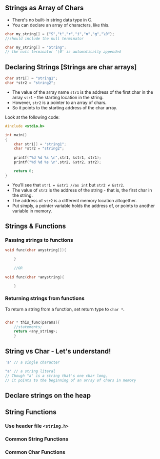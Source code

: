 ## Strings as Array of Chars
- There's no built-in string data type in C.
- You can declare an array of characters, like this.
```c
char my_string[] = {"S","t","r","i","n","g","\0"};
//should include the null terminator

char my_string[] = "String";
// the null terminator '\0' is automatically appended

```

## Declaring Strings [Strings are char arrays]
```c
char str1[] = "string1";
char *str2 = "string2";
```
- The value of the array name `str1` is the address of the first char in the array `str1` - the starting location in the string.
- However, `str2` is a pointer to an array of chars.
- So it points to the starting address of the char array.

Look at the following code:
```c
#include <stdio.h>

int main()
{
    char str1[] = "string1";
    char *str2 = "string2";
    
    printf("%d %d %s \n",str1, &str1, str1);
    printf("%d %d %s \n",str2, &str2, str2);

    return 0;
}
```
- You'll see that `str1 = &str1 //as int` but `str2 ≠ &str2`.
- The value of `str2` is the address of the string - that is, the first char in the string.
- The address of `str2` is a different memory location altogether.
- Put simply, a pointer variable holds the address of, or points to another variable in memory.

## Strings & Functions
### Passing strings to functions
```c
void func(char anystring[]){

    }
    
    //OR
    
void func(char *anystring){

    }
```
### Returning strings from functions
To return a string from a function, set return type to `char *`.
```c

char * this_func(params){
    //statements;
    return <any_string>;
    }
```

## String vs Char - Let's understand!
```c
'a' // a single character

"a" // a string literal 
// Though "a" is a string that's one char long, 
// it points to the beginning of an array of chars in memory
```


## Declare strings on the heap

## String Functions

### Use header file `<string.h>`

### Common String Functions
### Common Char Functions
